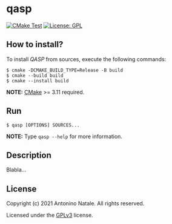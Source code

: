 # qasp
[![CMake Test](https://github.com/kwrx/qasp/actions/workflows/cmake-test.yml/badge.svg)](https://github.com/kwrx/qasp/actions/workflows/cmake-test.yml)
[![License: GPL](https://img.shields.io/badge/License-GPL-blue.svg)](/LICENSE) 

## How to install?
To install *QASP* from sources, execute the following commands:
```shell script
$ cmake -DCMAKE_BUILD_TYPE=Release -B build
$ cmake --build build
$ cmake --install build
```
**NOTE:** [CMake](https://cmake.org/) >= 3.11 required.

## Run
```shell script
$ qasp [OPTIONS] SOURCES...
```
**NOTE:** Type ```qasp --help``` for more information.

## Description
Blabla...

## License
Copyright (c) 2021 Antonino Natale. All rights reserved.  

Licensed under the [GPLv3](/LICENSE) license.
